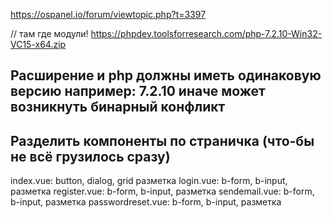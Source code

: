 https://ospanel.io/forum/viewtopic.php?t=3397

// там где модули!
https://phpdev.toolsforresearch.com/php-7.2.10-Win32-VC15-x64.zip

Расширение и php должны иметь одинаковую версию например: 7.2.10 иначе может возникнуть бинарный конфликт
-----------------------------------------------------------------------
 Разделить компоненты по страничка (что-бы не всё грузилось сразу)
-----------------------------------------------------------------------
index.vue: button, dialog, grid разметка
login.vue: b-form, b-input, разметка
register.vue: b-form, b-input, разметка
sendemail.vue: b-form, b-input, разметка
passwordreset.vue: b-form, b-input, разметка


